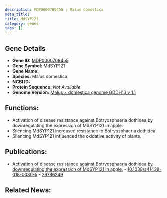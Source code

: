 ```yaml
---
description: MDP0000709455 ; Malus domestica
meta_title:
title: MdSYP121
category: genes
tags: []
---
```


## Gene Details
- **Gene ID:**	[MDP0000709455](https://www.maizegdb.org/gene_center/gene/MDP0000709455)
- **Gene Symbol:** MdSYP121
- **Gene Name:** 
- **Species:** Malus domestica
- **NCBI ID:** [  ]()
- **Protein Sequence:** *Not Available*
- **Genome Version:** [Malus × domestica genome GDDH13 v 1.1]()

## Functions:
   - Activation of disease resistance against Botryosphaeria dothidea by downregulating the expression of MdSYP121 in apple.
   - Silencing MdSYP121 increased resistance to Botryosphaeria dothidea.
   - Silencing MdSYP121 influenced the oxidative activity of plants.

## Publications:
   - [Activation of disease resistance against Botryosphaeria dothidea by downregulating the expression of MdSYP121 in apple.]( https://academic.oup.com/hr/article/doi/10.1038/s41438-018-0030-5/6486736?login=true ) - [10.1038/s41438-018-0030-5]( https://academic.oup.com/hr/article/doi/10.1038/s41438-018-0030-5/6486736?login=true ) - [29736249](https://pubmed.ncbi.nlm.nih.gov/29736249/)

## Related News:

